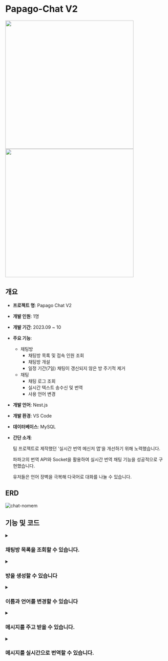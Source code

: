 # Papago-Chat V2

<img src="https://github.com/SD-PARK/papago-chat/assets/97375357/ddf78f0e-4861-490f-8fca-b69892ef7e5e" width="400"/>
<img src="https://github.com/SD-PARK/papago-chat/assets/97375357/c80c1098-6871-4dbe-8fc5-37b83d3201db" width="400"/>

## 개요

- **프로젝트 명**: Papago Chat V2
- **개발 인원**: 1명
- **개발 기간**: 2023.09 ~ 10
- **주요 기능**:
    - 채팅방
        - 채팅방 목록 및 접속 인원 조회
        - 채팅방 개설
        - 일정 기간(7일) 채팅이 갱신되지 않은 방 주기적 제거
    - 채팅
        - 채팅 로그 조회
        - 실시간 텍스트 송수신 및 번역
        - 사용 언어 변경
- **개발 언어**: Nest.js
- **개발 환경**: VS Code
- **데이터베이스**: MySQL
- **간단 소개**:

  팀 프로젝트로 제작했던 '실시간 번역 메신저 앱'을 개선하기 위해 노력했습니다.

  파파고의 번역 API와 Socket을 활용하여 실시간 번역 채팅 기능을 성공적으로 구현했습니다.

  유저들은 언어 장벽을 극복해 다국어로 대화를 나눌 수 있습니다.
<!--
- **테스트 링크**: http://papago-chat.site
-->
## ERD

![chat-nomem](https://github.com/SD-PARK/papago-chat/assets/97375357/6a27704e-1fde-48e8-ab1c-9883ec537258)

## 기능 및 코드

<details>
<summary><h3>채팅방 목록을 조회할 수 있습니다.</h3></summary>
<div markdown="1">
<img src="https://github.com/SD-PARK/papago-chat/assets/97375357/6f454e89-5cbe-44fb-b03b-0cd3237b1e75" width="700"/>

채팅방 목록과 접속 인원을 조회하고, 제목을 통해 특정 채팅방을 검색할 수 있습니다.

관련 코드는 다음과 같습니다.

```ts
/** === ChatGateway === **/
// 방 목록 페이지 접속 시, room 'list' 입장 및 방 목록 반환
@SubscribeMessage('joinList')
async handleJoinList(
    @ConnectedSocket() socket: Socket
) {
    try {
        socket.join('list');
        await this.handleGetRoomList(socket, '');
    } catch (err) {
        socket.emit('getRoomList', { error: 'Failed to get Room List' });
    }
}

/**
* 제목에 검색 인자가 포함된 채팅방 목록과 접속 인원을 반환합니다.
* @param socket - 연결 된 소켓
* @param roomName - 검색 인자
*/
@SubscribeMessage('getRoomList')
async handleGetRoomList(
    @ConnectedSocket() socket: Socket,
    @MessageBody() roomName: string,
) {
    try {
        const rooms: ChatRoom[] = await this.chatService.findRoom(roomName);
        
        const cntRooms = rooms.map((room) => {
            const roomIdString: string = room.room_id.toString();
            let cnt: number = 0;
            const getRoom = this.nsp.adapter.rooms.get(roomIdString);
            if(getRoom) cnt = getRoom.size;
            return { ...room, cnt };
        });
        socket.emit('getRoomList', cntRooms);
    } catch (err) {
        socket.emit('getRoomList', { error: 'Failed to get Room List' });
    }
}
```

```ts
/** === ChatService === **/
async findRoom(roomName: string): Promise<ChatRoom[]> {
    try {
        const result: ChatRoom[] = await this.chatRoomRepository.findRoom(roomName);
        return result;
    } catch (err) {
        console.error('findRoom Error:', err);
    }
}
```

```ts
/** === ChatRoomRepository === **/
/**
* 제목을 통해 채팅방을 조회합니다.
* @param roomName 조회할 채팅방의 제목에 포함된 문자열입니다.
* @returns 채팅방 데이터를 담은 배열을 반환합니다.
*/
async findRoom(roomName: string): Promise<ChatRoom[]> {
    const escapeRoomName = roomName.replace(/[%_]/g, '\\$&');
    return await this.find({ where: { room_name: Like(`%${escapeRoomName}%`) }});
}
```

채팅방 목록 페이지에 접속 시, 'list' Room에 입장됩니다.

'list'의 접속자들은 이후 목록 내 채팅방의 접속 인원이 변경되었을 경우 변경사항을 전달받습니다.

`getRoomList` 함수는 검색 인자를 통해 채팅방 목록과 접속 인원을 socket에게 전달하는 함수입니다.

TypeORM을 통해 DB에 저장된 채팅방 목록을 검색합니다.

Room 접속 후 `getRoomList` 함수를 실행해 목록을 불러옵니다.

</div>
</details>

<details>
<summary><h3>방을 생성할 수 있습니다</h3></summary>
<div markdown="1">
<img src="https://github.com/SD-PARK/papago-chat/assets/97375357/9dc98e60-d1e9-481a-bbfd-ed38dc4b4c39" width="700"/>
    
우측 하단의 버튼을 통해 새로운 채팅방을 생성할 수 있습니다.

생성된 채팅방은 7일 간 새로운 채팅이 입력되지 않을 시 자동으로 삭제됩니다.

관련 코드는 다음과 같습니다.

<h4>방 생성 관련</h4>

```ts
/** === ChatService === **/
@SubscribeMessage('postRoom')
@UsePipes(ValidationPipe)
@UseFilters(BadRequestExceptionFilter)
async handlePostRoom(
    @ConnectedSocket() socket: Socket,
    @MessageBody() roomData: CreateRoomDto,
) {
    try {
        const createdRoom: ChatRoom = await this.chatService.createRoom(roomData);
        this.nsp.to('list').emit('update', createdRoom);
        return { status: 'success', room_id: createdRoom.room_id };
    } catch (err) {
        socket.emit('error', { message: 'Failed to Create a New Room' });
    }
}
```

ValidationPipe와 DTO를 통해 전달받은 값에 대한 유효성 검사를 진행 후, 방을 생성합니다.

<h4>방 삭제 관련</h4>

```ts
/** === ChatService === **/
@Cron('0 0 * * * *') // 매 시 정각에 실행
async handleCron() {
    try {
        const obsoleteRooms:ChatRoom[] = await this.chatRoomRepository.findObsoleteRoom();
        this.logger.log('이용되지 않는 방을 제거합니다.');
        this.logger.log('제거한 방 목록: ');
        for (let room of obsoleteRooms) {
            await this.deleteRoom(room.room_id);
            this.logger.log(`ID: ${room.room_id} | TITLE: ${room.room_name}`);
        }
    } catch (err) {
        this.logger.error(err);
    }
}

/** === ChatRoomRepository === **/
async findObsoleteRoom(): Promise<ChatRoom[]> {
    const sevenDaysAgo:Date = new Date(Date.now() - (7 * 24 * 60 * 60 * 1000));
    const obsoleteRoom: ChatRoom[] = await this
        .createQueryBuilder('chatRoom')
        .leftJoin('chatRoom.chatMessages', 'chatMessage', 'chatMessage.send_at >= :sevenDaysAgo', { sevenDaysAgo })
        .where('chatMessage.send_at IS NULL')
        .getMany();
    return obsoleteRoom;
}
```

Schedule 패키지를 통해 매 시 정각에 7일 간 채팅 입력이 없었던 방을 탐색, 제거합니다.

</div>
</details>

<details>
<summary><h3>이름과 언어를 변경할 수 있습니다</h3></summary>
<div markdown="1">
<img src="https://github.com/SD-PARK/papago-chat/assets/97375357/0fd97337-5ad0-430f-bb7e-59331931743c" width="700"/>

채팅방 내에서 다른 유저에게 표시될 이름과 사용 언어를 변경할 수 있습니다.

사용 언어를 변경하면 페이지에 출력되는 텍스트 또한 해당 언어로 변경됩니다.

관련 코드는 다음과 같습니다.

```ts
private personMap: Map<string, object> = new Map<string, {name: string, ips: string, language?: string}>();

// 닉네임 변경
@SubscribeMessage('switchName')
@UsePipes(ValidationPipe)
@UseFilters(BadRequestExceptionFilter)
async handleSwitchName(
    @ConnectedSocket() socket: Socket,
    @MessageBody() data: SwitchNameDto,
) {
    try {
        const originData = this.personMap.get(socket.id);
        if (originData) {
            const roomIdString = data.room_id.toString();
            this.personMap.set(socket.id, { ...originData, name: data.name });
            this.nsp.to(roomIdString).emit('get-person-data', this.getPersons(roomIdString));
        }
    } catch (err) {
        socket.emit('error', { message: 'Name conversion failed' });
    }
}

// 사용 언어 변경
@SubscribeMessage('switchLanguage')
@UsePipes(ValidationPipe)
@UseFilters(BadRequestExceptionFilter)
async handleSwitchLanguage(
    @ConnectedSocket() socket: Socket,
    @MessageBody() data: SwitchLanguageDto,
) {
    try {
        const originData = this.personMap.get(socket.id);
        if (originData) {
            const roomIdString = data.room_id.toString();
            this.personMap.set(socket.id, { ...originData, language: data.language });
            this.nsp.to(roomIdString).emit('get-person-data', this.getPersons(roomIdString));
        }
    } catch (err) {
        socket.emit('error', { message: 'Language conversion failed' });
    }
}

// 특정 룸의 접속 인원 정보를 가져옵니다.
getPersons(roomId: string): object[] {
    const roomPerson = this.nsp.adapter.rooms.get(roomId);
    const persons = Array.from(roomPerson).map((socketId) => {
        return this.personMap.get(socketId);
    });
    return persons;
}
```

Socket ID를 Key로 접속 중인 유저의 정보를 저장하는 personMap 변수에 변경된 유저 정보를 저장하고,

같은 방에 접속한 유저들에게 갱신된 대화상대 목록을 전달합니다.

</div>
</details>

<details>
<summary><h3>메시지를 주고 받을 수 있습니다.</h3></summary>
<div markdown="1">
<img src="https://github.com/SD-PARK/papago-chat/assets/97375357/bcaeff4c-1786-4d04-9827-f3d17ca42389" width="700"/>

채팅을 입력해 같은 채팅방의 사람들과 실시간으로 메시지를 주고 받을 수 있습니다.

관련 코드는 다음과 같습니다.

```ts
/** === ChatGateway === **/
// 메시지 수신 시 DB에 추가 후 동일한 채팅방의 유저들에게 전송 (미번역문 전송)
@SubscribeMessage('message')
@UsePipes(ValidationPipe)
@UseFilters(BadRequestExceptionFilter)
async handleMessage(
    @ConnectedSocket() socket: Socket,
    @MessageBody() data: CreateMessageDto,
) {
    const roomIdString = data.room_id.toString();
    const socket_ip = this.getIP(socket);
    const includedIpData: CreateMessageDto = { ...data, ip: socket_ip, }
    try {
        const message: ChatMessage = await this.chatService.createMessage(includedIpData);
        this.nsp.to(roomIdString).emit('message', message);
    } catch (err) {
        this.logger.error(err);
        // 메시지 전송 실패 알림
        socket.emit('error', { message: 'Failed to send message', data: includedIpData });
    }
}

// socket의 IP 앞 2자리를 가져옵니다.
getIP(socket: Socket): string {
    try {
        const rawAddress = socket.handshake.address;
        const ipAddress = rawAddress.split(':').pop();
        if (ipAddress && typeof ipAddress === 'string')
            return ipAddress.split('.').slice(0, 2).join('.');
        else
            throw new Error('Invalid IP address');
    } catch (err) {
        this.logger.error('Error getIP:', err.message);
        return null;
    }
}
```

```ts
/** === CreateMessageDto === **/
export class CreateMessageDto {
    @IsNumber()
    @Min(0)
    readonly room_id: number;
    
    @IsString()
    @MaxLength(45)
    readonly user_name: string;
    
    @IsString()
    @IsIn(appConfig.supportedLanguage)
    readonly language: string;
    
    @IsString()
    @IsOptional()
    @MaxLength(7)
    readonly ip?: string;
    
    @IsString()
    @MaxLength(1000)
    readonly message_text: string;
    
    @IsString()
    @IsOptional()
    readonly ko_text?: string;
    
    @IsString()
    @IsOptional()
    readonly en_text?: string;
    
    @IsString()
    @IsOptional()
    readonly ja_text?: string;
}
```

데이터의 실시간 송수신을 위해 Socket.io 패키지를 이용했습니다.

채팅을 송신한 클라이언트로부터 채팅방 ID, 유저 이름, 이용 언어, 텍스트가 포함된 객체를 입력받습니다.

필요한 데이터가 누락된 경우, ValidationPipe를 통해 `BadRequestException`을 반환합니다.

socket에서 송신자 IP를 가져와 DB에 입력한 뒤, DB에 입력된 데이터(수신받은 데이터)를 같은 채팅방의 유저들에게 전송합니다.

**이 과정에서 메시지 번역은 진행하지 않습니다.** 이는 불필요한 번역 요청을 방지하기 위함입니다.

만약 채팅방 내의 인원이 모두 같은 언어를 이용하는 사람들이라면,

다른 언어로의 번역 요청이 불필요한 자원의 낭비로 이어질 수 있기 때문에 미번역 텍스트에 대한 번역은 메시지를 수신한 클라이언트로부터 요청받은 뒤 진행합니다.

</div>
</details>

<details>
<summary><h3>메시지를 실시간으로 번역할 수 있습니다.</h3></summary>
<div markdown="1">
<img src="https://github.com/SD-PARK/papago-chat/assets/97375357/4283e88c-a3f9-4602-9d4b-0babcb10e838" width="410"/>
<img src="https://github.com/SD-PARK/papago-chat/assets/97375357/796f0d3d-d8af-4b9f-9554-24d0f97fe363" width="410"/>

수신한 메시지를 본인이 설정한 언어로 실시간으로 번역할 수 있습니다.

관련 코드는 다음과 같습니다.

```ts
/** === ChatGateway === **/
private readonly MAX_RETRY_LIMIT: number = 5; // 번역 재요청 최대 횟수
private readonly RETRY_INTERVAL: number = 500; // 번역 재요청 간격(ms)
private translateStatus: Set<string> = new Set<string>(); // 번역이 진행 중인 메시지+언어

// 번역 요청 시 번역 상태 확인 및(이미 번역되어 있으면 그대로 반환) 번역 후 DB 저장, 반환
@SubscribeMessage('reqTranslate')
@UsePipes(ValidationPipe)
@UseFilters(BadRequestExceptionFilter)
async handleReqTranslate(
    @ConnectedSocket() socket: Socket,
    @MessageBody() data: ReqTranslateDto
) {
    try {
        // 번역 완료된 텍스트인지 확인
        const message: ChatMessage = await this.chatService.findOneMessage(data.message_id);
        if (message[`${data.language}_text`]) return message;
        
        // 번역 중인 텍스트인지 확인
        const requestKey = `${data.message_id}_${data.language}`;
        
        if (this.translateStatus.has(requestKey)) {
            const retryCount = data.retryCount ?? 0;
            if (data.retryCount >= this.MAX_RETRY_LIMIT) {
                return { error: 'Translation Failed' };
            } else {
                await this.delay(this.RETRY_INTERVAL);
                return this.handleReqTranslate(socket, { ...data, retryCount: retryCount + 1});
            }
        }
        
        // 번역 중이 아닌 경우, 번역 시작
        this.translateStatus.add(requestKey);
        try {
            const tMessage: string = await this.papagoService.translate(message.language, data.language, message.message_text);
            await this.chatService.updateMessage(data.message_id, {
                [`${data.language}_text`]: tMessage,
            });
            message[`${data.language}_text`] = tMessage;
            return message;
        } catch(err) {
            return { error: 'Translation Failed' };
        } finally {
            this.translateStatus.delete(requestKey);
        }
    } catch (err) {
        return { error: 'Translation Failed' };
    }
}
```

클라이언트로부터 메시지 번역 요청을 받았을 때, 서버는 다음과 같은 절차로 해당 요청을 처리합니다.

**번역 완료된 메시지와 언어인지 확인 >> 번역 중인 메시지와 언어인지 확인 >> 번역 시작**

번역이 이미 완료되었다면 완료된 번역을 반환합니다.

번역 중인 메시지라면 해당 번역이 완료될 때까지 요청을 대기합니다. 번역 중인 메시지는 `메시지 ID_언어 코드`의 형태로 `translateStatus` 변수에 저장됩니다.

메시지가 번역 중일 때 대기시키는 이유는 API에 같은 내용의 번역을 요청하는 경우를 방지하기 위함입니다. 요청 대기시간은 `MAX_RETRY_LIMIT`(번역 재요청 최대 횟수) 변수와 `RETRY_INTERVAL`(번역 재요청 간격) 변수의 값에 따라 달라집니다.

만약 번역이 완료되지 않았고, 번역 중인 메시지도 아니라면 번역을 시작합니다.

번역이 시작되면 `translateStatus` 변수에 번역 내용을 저장하고, 번역이 완료된 뒤 `translateStatus` 변수에서 해당 값을 제거합니다.

번역 기능은 Papago의 번역 API를 `Axios` 패키지를 통해 호출하여 이용합니다. 자세한 코드는 아래를 참고하세요.

```ts
/** === PapagoService === **/
constructor(
        private readonly axiosService: AxiosService,
        private readonly configService: ConfigService,
        private languageCode: string[] = appConfig.supportedLanguage,
) {}

async translate(source: string, target: string, text: string): Promise<string> {
    this.validate(source, target, text);
    
    if (source === target) return text;
    
    const url = 'https://openapi.naver.com/v1/papago/n2mt';
    try {
        const result = await this.axiosService.post(url, {
            source: source,
            target: target,
            text: text,
        },
        { headers:
            {
            'X-Naver-Client-Id': this.configService.get<string>('NAVER_CLIENT_ID'),
            'X-Naver-Client-Secret': this.configService.get<string>('NAVER_CLIENT_SECRET'),
            }
        });
        return result.data.message.result.translatedText;
    } catch (err) {
        throw new Error('번역 요청 중 오류가 발생했습니다.');
    }
}

validate(source: string, target: string, text: string) {
    if (!this.languageCode.includes(source))
        throw new Error('source 속성의 언어 코드가 유효하지 않습니다.');
    if(!this.languageCode.includes(target))
        throw new Error('target 속성의 언어 코드가 유효하지 않습니다.');
    if(text.trim() === "")
        throw new Error('text 속성에 유효한 문자열이 입력되어야 합니다.');
}
```

</div>
</details>

